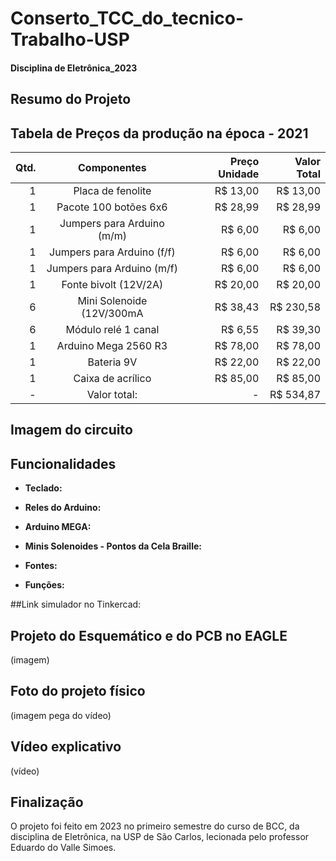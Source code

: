 # Conserto_TCC_do_tecnico-Trabalho-USP
#### Disciplina de Eletrônica_2023

## Resumo do Projeto


## Tabela de Preços da produção na época - 2021
| Qtd. | Componentes                | Preço Unidade | Valor Total |
|-----:|:--------------------------:| -------------:| -----------:|
| 1    | Placa de fenolite          | R$ 13,00      | R$ 13,00    |
| 1    | Pacote 100 botões 6x6      | R$ 28,99      | R$ 28,99    | 
| 1    | Jumpers para Arduino (m/m) | R$ 6,00       | R$ 6,00     |
| 1    | Jumpers para Arduino (f/f) | R$ 6,00       | R$ 6,00     |
| 1    | Jumpers para Arduino (m/f) | R$ 6,00       | R$ 6,00     |
| 1    | Fonte bivolt (12V/2A)      | R$ 20,00      | R$ 20,00    |
| 6    | Mini Solenoide (12V/300mA  | R$ 38,43      | R$ 230,58   |
| 6    | Módulo relé 1 canal        | R$ 6,55       | R$ 39,30    |
| 1    | Arduino Mega 2560 R3       | R$ 78,00      | R$ 78,00    |
| 1    | Bateria 9V                 | R$ 22,00      | R$ 22,00    |
| 1    | Caixa de acrílico          | R$ 85,00      | R$ 85,00    |
| -    | Valor total:               | -             | R$ 534,87   |

## Imagem do circuito

## Funcionalidades
+ **Teclado:** 

+ **Reles do Arduino:**

+ **Arduino MEGA:** 

+ **Minis Solenoides - Pontos da Cela Braille:**

+ **Fontes:**

+ **Funções:**

##Link simulador no Tinkercad:

## Projeto do Esquemático e do PCB no EAGLE
(imagem)

## Foto do projeto físico
(imagem pega do vídeo)

## Vídeo explicativo
(vídeo)

## Finalização
O projeto foi feito em 2023 no primeiro semestre do curso de BCC, da disciplina de Eletrônica,
na USP de São Carlos, lecionada pelo professor Eduardo do Valle Simoes. 
